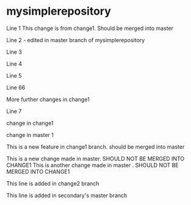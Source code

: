 # mysimplerepository

Line 1
This change is from change1. Should be merged into master

Line 2 - edited in master branch of mysimplerepository


Line 3

Line 4

Line 5


Line 66

More further changes in change1



Line 7


change in change1

change in master 1

This is a new feature in change1 branch. should be merged into master

This is a new change made in master. SHOULD NOT BE MERGED INTO CHANGE1
This is another change made in master . SHOULD NOT BE MERGED INTO CHANGE1


This line is added in change2 branch



This line is added in secondary's master branch